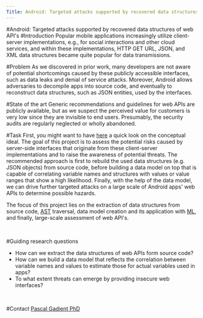 ```yaml
---
Title: Android: Targeted attacks supported by recovered data structures of web API's
---
```

#Android: Targeted attacks supported by recovered data structures of web API's
#Introduction
Popular mobile applications increasingly utilize client-server implementations, e.g., for social interactions and other cloud services, and within these implementations, HTTP GET URL, JSON, and XML data structures became quite popular for data transmissions.

#Problem
As we discovered in prior work, many developers are not aware of potential shortcomings caused by these publicly accessible interfaces, such as data leaks and denial of service attacks.
Moreover, Android allows adversaries to decompile apps into source code, and eventually to reconstruct data structures, such as JSON entities, used by the interfaces.

#State of the art
Generic recommendations and guidelines for web APIs are publicly available, but as we suspect the perceived value for customers is very low since they are invisible to end users. Presumably, the security audits are regularly neglected or wholly abandoned.

#Task
First, you might want to have [here](%base_url%/download/pgadient/web-api-evaluation-concept.jpg) a quick look on the conceptual ideal.
The goal of this project is to assess the potential risks caused by server-side interfaces that originate from these client-server implementations and to raise the awareness of potential threats.
The recommended approach is first to rebuild the used data structures (e.g. JSON objects) from source code, before building a data model on top that is capable of correlating variable names and structures with values or value ranges that show a high likelihood.
Finally, with the help of the data model, we can drive further targeted attacks on a large scale of Android apps' web APIs to determine possible hazards.

The focus of this project lies on the extraction of data structures from source code, [AST](https://en.wikipedia.org/wiki/Abstract_syntax_tree) traversal, data model creation and its application with [ML](https://en.wikipedia.org/wiki/Machine_learning), and finally, large-scale assessment of web API's.
<br><p><br></p>

#Guiding research questions

-  How can we extract the data structures of web APIs form source code?
-  How can we build a data model that reflects the correlation between variable names and values to estimate those for actual variables used in apps?
-  To what extent threats can emerge by providing insecure web interfaces?
<br><p><br></p>

#Contact 
[Pascal Gadient PhD](%base_url%/staff/PascalGadient)
